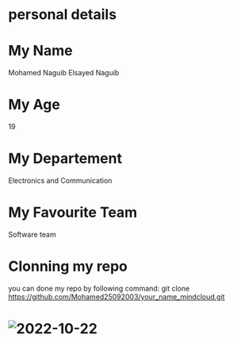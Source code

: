 # personal details
# My Name
Mohamed Naguib Elsayed Naguib
# My Age
19
# My Departement
Electronics and Communication
# My Favourite Team 
Software team
# Clonning my repo
you can done my repo by following command:
git clone https://github.com/Mohamed25092003/your_name_mindcloud.git

# ![2022-10-22](https://user-images.githubusercontent.com/65739609/197305567-34bb153e-faaf-4af7-b265-1d3835fefad6.png)
